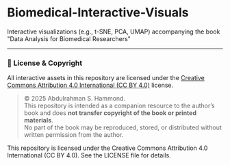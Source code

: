 # Biomedical-Interactive-Visuals
Interactive visualizations (e.g., t-SNE, PCA, UMAP) accompanying the book "Data Analysis for Biomedical Researchers"

---

### 🔐 License & Copyright

All interactive assets in this repository are licensed under the [Creative Commons Attribution 4.0 International (CC BY 4.0)](https://creativecommons.org/licenses/by/4.0/) license.

> © 2025 Abdulrahman S. Hammond.  
> This repository is intended as a companion resource to the author’s book and does **not transfer copyright of the book or printed materials**.  
> No part of the book may be reproduced, stored, or distributed without written permission from the author.

This repository is licensed under the Creative Commons Attribution 4.0 International (CC BY 4.0). 
See the LICENSE file for details.
